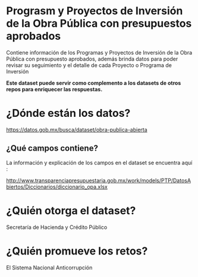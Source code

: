 # Prograsm y Proyectos de Inversión de la Obra Pública con presupuestos aprobados

Contiene información de los Programas y Proyectos de Inversión de la Obra Pública con presupuesto aprobados, además brinda datos para poder revisar su seguimiento y el detalle de cada Proyecto o Programa de Inversión 

**Este dataset puede servir como complemento a los datasets de otros repos para enriquecer las respuestas.**

# ¿Dónde están los datos?
https://datos.gob.mx/busca/dataset/obra-publica-abierta

## ¿Qué campos contiene?

La información y explicación de los campos en el dataset se encuentra aquí : 

http://www.transparenciapresupuestaria.gob.mx/work/models/PTP/DatosAbiertos/Diccionarios/diccionario_opa.xlsx


# ¿Quién otorga el dataset?
Secretaría de Hacienda y Crédito Público

# ¿Quién promueve los retos?
El Sistema Nacional Anticorrupción
